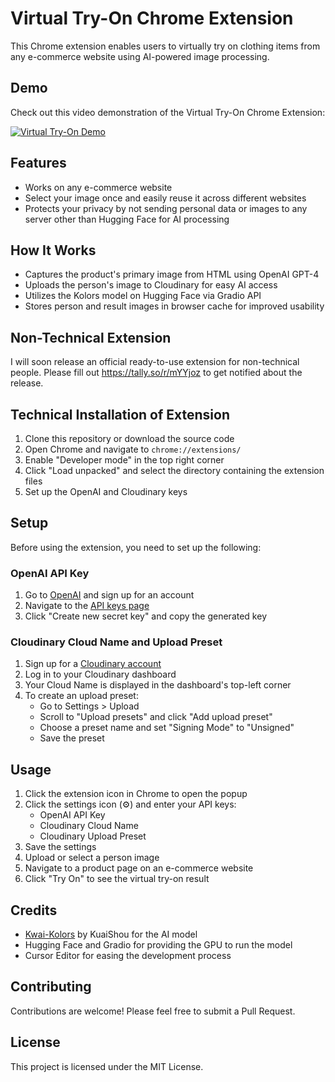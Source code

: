 # Virtual Try-On Chrome Extension

This Chrome extension enables users to virtually try on clothing items from any e-commerce website using AI-powered image processing.

## Demo

Check out this video demonstration of the Virtual Try-On Chrome Extension:

[![Virtual Try-On Demo](https://img.youtube.com/vi/1LQ2345lANM/0.jpg)](https://youtu.be/1LQ2345lANM)

## Features

- Works on any e-commerce website
- Select your image once and easily reuse it across different websites
- Protects your privacy by not sending personal data or images to any server other than Hugging Face for AI processing

## How It Works

- Captures the product's primary image from HTML using OpenAI GPT-4
- Uploads the person's image to Cloudinary for easy AI access
- Utilizes the Kolors model on Hugging Face via Gradio API
- Stores person and result images in browser cache for improved usability

## Non-Technical Extension

I will soon release an official ready-to-use extension for non-technical people. Please fill out https://tally.so/r/mYYjoz to get notified about the release.

## Technical Installation of Extension

1. Clone this repository or download the source code
2. Open Chrome and navigate to `chrome://extensions/`
3. Enable "Developer mode" in the top right corner
4. Click "Load unpacked" and select the directory containing the extension files
5. Set up the OpenAI and Cloudinary keys

## Setup

Before using the extension, you need to set up the following:

### OpenAI API Key

1. Go to [OpenAI](https://platform.openai.com/signup) and sign up for an account
2. Navigate to the [API keys page](https://platform.openai.com/account/api-keys)
3. Click "Create new secret key" and copy the generated key

### Cloudinary Cloud Name and Upload Preset

1. Sign up for a [Cloudinary account](https://cloudinary.com/users/register/free)
2. Log in to your Cloudinary dashboard
3. Your Cloud Name is displayed in the dashboard's top-left corner
4. To create an upload preset:
   - Go to Settings > Upload
   - Scroll to "Upload presets" and click "Add upload preset"
   - Choose a preset name and set "Signing Mode" to "Unsigned"
   - Save the preset

## Usage

1. Click the extension icon in Chrome to open the popup
2. Click the settings icon (⚙️) and enter your API keys:
   - OpenAI API Key
   - Cloudinary Cloud Name
   - Cloudinary Upload Preset
3. Save the settings
4. Upload or select a person image
5. Navigate to a product page on an e-commerce website
6. Click "Try On" to see the virtual try-on result

## Credits

- [Kwai-Kolors](https://github.com/Kwai-Kolors) by KuaiShou for the AI model
- Hugging Face and Gradio for providing the GPU to run the model
- Cursor Editor for easing the development process

## Contributing

Contributions are welcome! Please feel free to submit a Pull Request.

## License

This project is licensed under the MIT License.